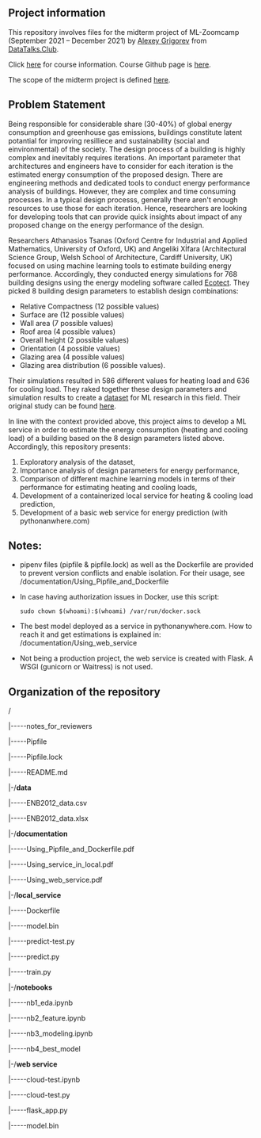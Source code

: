 ## Project information

This repository involves files for the midterm project of ML-Zoomcamp (September 2021 – December 2021) by [Alexey Grigorev](https://github.com/alexeygrigorev) from [DataTalks.Club](https://datatalks.club/).

Click [here](https://datatalks.club/courses/2021-winter-ml-zoomcamp.html) for course information. Course Github page is [here](https://github.com/alexeygrigorev/mlbookcamp-code/tree/master/course-zoomcamp).

The scope of the midterm project is defined [here](https://github.com/alexeygrigorev/mlbookcamp-code/tree/master/course-zoomcamp/07-midterm-project).


## Problem Statement

Being responsible for considerable share (30-40%) of global energy consumption and greenhouse gas emissions, buildings constitute latent potantial for improving resilliece and sustainability (social and einvironmental) of the society. The design process of a building is highly complex and inevitably requires iterations. An important parameter that architectures and engineers have to consider for each iteration is the estimated energy consumption of the proposed design. There are engineering methods and dedicated tools to conduct energy performance analysis of buildings. However, they are complex and time consuming processes. In a typical design processs, generally there aren't enough resources to use those for each iteration. Hence, researchers are looking for developing tools that can provide quick insights about impact of any proposed change on the energy performance of the design.

Researchers Athanasios Tsanas (Oxford Centre for Industrial and Applied Mathematics, University of Oxford, UK) and Angeliki Xİfara (Architectural Science Group, Welsh School of Architecture, Cardiff University, UK) focused on using machine learning tools to estimate building energy performance. Accordingly, they conducted energy simulations for 768 building designs using the energy modeling software called [Ecotect](https://openei.org/wiki/Ecotect). They picked 8 building design parameters to establish design combinations:
* Relative Compactness (12 possible values)
* Surface are (12 possible values)
* Wall area (7 possible values)
* Roof area (4 possible values)
* Overall height (2 possible values)
* Orientation (4 possible values)
* Glazing area (4 possible values)
* Glazing area distribution (6 possible values).

Their simulations resulted in 586 different values for heating load and 636 for cooling load. They raked together these design parameters and simulation results to create a [dataset](https://archive.ics.uci.edu/ml/datasets/energy+efficiency) for ML research in this field. Their original study can be found [here](https://www.sciencedirect.com/science/article/abs/pii/S037877881200151X?via%3Dihub). 

In line with the context provided above, this project aims to develop a ML service in order to estimate the energy consumption (heating and cooling load) of a building based on the 8 design parameters listed above. Accordingly, this repository presents:

1. Exploratory analysis of the dataset,
2. Importance analysis of design parameters for energy performance,
3. Comparison of different machine learning models in terms of their performance for estimating heating and cooling loads,
4. Development of a containerized local service for heating & cooling load prediction,
5. Development of a basic web service for energy prediction (with pythonanwhere.com)


## Notes:

- pipenv files (pipfile & pipfile.lock) as well as the Dockerfile are provided to prevent version conflicts and enable isolation. For their usage, see /documentation/Using_Pipfile_and_Dockerfile

- In case having authorization issues in Docker, use this script:

    ```sudo chown $(whoami):$(whoami) /var/run/docker.sock```

- The best model deployed as a service in pythonanywhere.com. How to reach it and get estimations is explained in: /documentation/Using_web_service

- Not being a production project, the web service is created with Flask. A WSGI (gunicorn or Waitress) is not used. 




## Organization of the repository
/

|-----notes_for_reviewers

|-----Pipfile

|-----Pipfile.lock

|-----README.md

|-/**data**

|-----ENB2012_data.csv

|-----ENB2012_data.xlsx

|-/**documentation**

|-----Using_Pipfile_and_Dockerfile.pdf

|-----Using_service_in_local.pdf

|-----Using_web_service.pdf 

|-/**local_service**

|-----Dockerfile

|-----model.bin

|-----predict-test.py

|-----predict.py

|-----train.py

|-/**notebooks**

|-----nb1_eda.ipynb

|-----nb2_feature.ipynb

|-----nb3_modeling.ipynb

|-----nb4_best_model

|-/**web service**

|-----cloud-test.ipynb

|-----cloud-test.py

|-----flask_app.py

|-----model.bin
